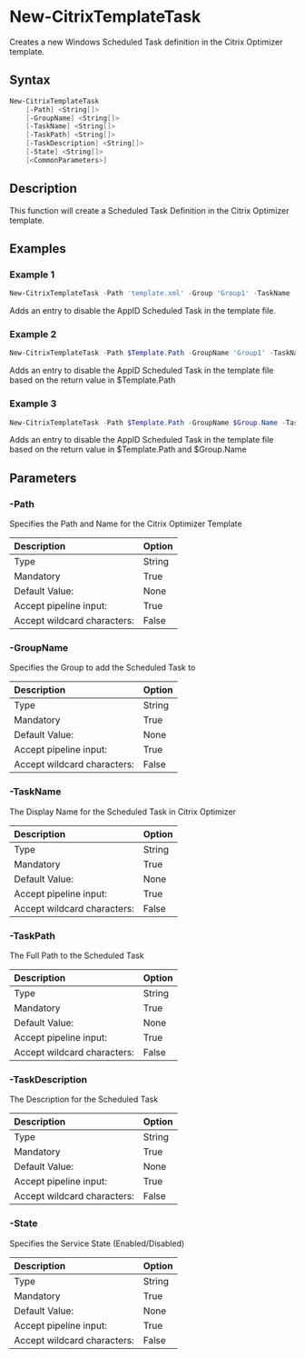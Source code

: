 # New-CitrixTemplateTask

Creates a new Windows Scheduled Task definition in the Citrix Optimizer template.

## Syntax

```PowerShell
New-CitrixTemplateTask
    [-Path] <String[]>
    [-GroupName] <String[]>
    [-TaskName] <String[]>
    [-TaskPath] <String[]>
    [-TaskDescription] <String[]>
    [-State] <String[]>
    [<CommonParameters>]
```
## Description

This function will create a Scheduled Task Definition in the Citrix Optimizer template.

## Examples

### Example 1

```PowerShell
New-CitrixTemplateTask -Path 'template.xml' -Group 'Group1' -TaskName 'SchTask - AppID' -TaskPath '\Microsoft\Windows\AppID\' -TaskDescription 'This is the AppID Scheduled Task' -State "Disabled"
```

Adds an entry to disable the AppID Scheduled Task in the template file.

### Example 2

```PowerShell
New-CitrixTemplateTask -Path $Template.Path -GroupName 'Group1' -TaskName 'SchTask - AppID' -TaskPath '\Microsoft\Windows\AppID\' -TaskDescription 'This is the AppID Scheduled Task' -State "Disabled"
```

Adds an entry to disable the AppID Scheduled Task in the template file based on the return value in $Template.Path

### Example 3

```PowerShell
New-CitrixTemplateTask -Path $Template.Path -GroupName $Group.Name -TaskName 'SchTask - AppID' -TaskPath '\Microsoft\Windows\AppID\' -TaskDescription 'This is the AppID Scheduled Task' -State "Disabled"
```

Adds an entry to disable the AppID Scheduled Task in the template file based on the return value in $Template.Path and $Group.Name

## Parameters

### -Path

Specifies the Path and Name for the Citrix Optimizer Template

| Description | Option |
|:---|:---|
| Type    | String |
| Mandatory    | True |
| Default Value: | None |
| Accept pipeline input: | True |
| Accept wildcard characters: | False |

### -GroupName

Specifies the Group to add the Scheduled Task to

| Description | Option |
|:---|:---|
| Type    | String |
| Mandatory    | True |
| Default Value: | None |
| Accept pipeline input: | True |
| Accept wildcard characters: | False |

### -TaskName

The Display Name for the Scheduled Task in Citrix Optimizer

| Description | Option |
|:---|:---|
| Type    | String |
| Mandatory    | True |
| Default Value: | None |
| Accept pipeline input: | True |
| Accept wildcard characters: | False |

### -TaskPath

The Full Path to the Scheduled Task

| Description | Option |
|:---|:---|
| Type    | String |
| Mandatory    | True |
| Default Value: | None |
| Accept pipeline input: | True |
| Accept wildcard characters: | False |

### -TaskDescription

The Description for the Scheduled Task

| Description | Option |
|:---|:---|
| Type    | String |
| Mandatory    | True |
| Default Value: | None |
| Accept pipeline input: | True |
| Accept wildcard characters: | False |

### -State

Specifies the Service State (Enabled/Disabled)

| Description | Option |
|:---|:---|
| Type    | String |
| Mandatory    | True |
| Default Value: | None |
| Accept pipeline input: | True |
| Accept wildcard characters: | False |